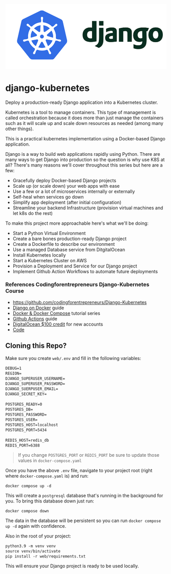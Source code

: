 ![](images/kube-django.png)

# django-kubernetes
Deploy a production-ready Django application into a Kubernetes cluster.

Kubernetes is a tool to manage containers. This type of management is called orchestration because it does more than just manage the containers such as it will scale up and scale down resources as needed (among many other things). 

This is a practical kubernetes implementation using a Docker-based Django application.

Django is a way to build web applications rapidly using Python. There are many ways to get Django into production so the question is why use K8S at all? There's many reasons we'll cover throughout this series but here are a few:

- Gracefully deploy Docker-based Django projects
- Scale up (or scale down) your web apps with ease
- Use a few or a lot of microservices internally or externally
- Self-heal when services go down
- Simplify app deployment (after initial configuration)
- Streamline your backend Infrastructure (provision virtual machines and let k8s do the rest)

To make this project more approachable here's what we'll be doing:

- Start a Python Virtual Environment
- Create a bare bones production-ready Django project 
- Create a Dockerfile to describe our environment
- Use a managed Database service from DitgitalOcean
- Install Kubernetes locally
- Start a Kubernetes Cluster on AWS
- Provision a Deployment and Service for our Django project
- Implement Github Action Workflows to automate future deployments


### References Codingforentrepreneurs Django-Kubernetes Course
- https://github.com/codingforentrepreneurs/Django-Kubernetes
- [Django on Docker](https://www.codingforentrepreneurs.com/blog/django-on-docker) guide
- [Docker & Docker Compose](https://www.codingforentrepreneurs.com/projects/docker-and-docker-compose) tutorial series
- [Github Actions](https://www.codingforentrepreneurs.com/blog/django-github-actions) guide
- [DigitalOcean $100 credit](https://do.co/cfe-sh) for new accounts
- [Code](https://github.com/codingforentrepreneurs/Django-Kubernetes)


## Cloning this Repo?

Make sure you create `web/.env` and fill in the following variables:

```
DEBUG=1
REGION=
DJANGO_SUPERUSER_USERNAME=
DJANGO_SUPERUSER_PASSWORD=
DJANGO_SUERPUSER_EMAIL=
DJANGO_SECRET_KEY=

POSTGRES_READY=0
POSTGRES_DB=
POSTGRES_PASSWORD=
POSTGRES_USER=
POSTGRES_HOST=localhost
POSTGRES_PORT=5434

REDIS_HOST=redis_db
REDIS_PORT=6388
```
> If you change `POSTGRES_PORT` or `REDIS_PORT` be sure to update those values in `docker-compose.yaml`

Once you have the above `.env` file, navigate to your project root (right where `docker-compose.yaml` is) and run:

```
docker compose up -d
```
This will create a `postgresql` database that's running in the background for you. To bring this database down just run:

```
docker compose down
```
The data in the database will be persistent so you can run `docker compose up -d` again with confidence. 


Also in the root of your project:

```
python3.9 -m venv venv
source venv/bin/activate
pip install -r web/requirements.txt
```
This will ensure your Django project is ready to be used locally.
